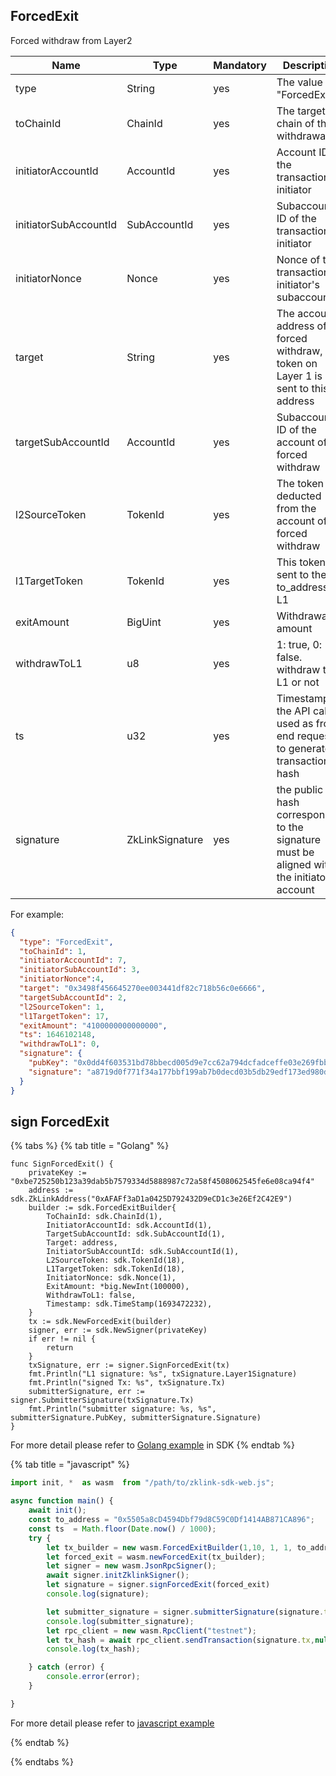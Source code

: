 ## ForcedExit

Forced withdraw from Layer2

| Name                  | Type            | Mandatory | Description                                                                                   |
|-----------------------|-----------------|-----------|-----------------------------------------------------------------------------------------------|
| type                  | String          | yes       | The value is "ForcedExit"                                                                     |
| toChainId             | ChainId         | yes       | The target chain of the withdrawal                                                            |
| initiatorAccountId    | AccountId       | yes       | Account ID of the transaction initiator                                                       |
| initiatorSubAccountId | SubAccountId    | yes       | Subaccount ID of the transaction initiator                                                    |
| initiatorNonce        | Nonce           | yes       | Nonce of the transaction initiator's subaccount                                               |
| target                | String          | yes       | The account address of the forced withdraw, the token on Layer 1 is also sent to this address |
| targetSubAccountId    | AccountId       | yes       | Subaccount ID of the account of the forced withdraw                                           |
| l2SourceToken         | TokenId         | yes       | The token deducted from the account of the forced withdraw                                    |
| l1TargetToken         | TokenId         | yes       | This token sent to the to_address on L1                                                       |
| exitAmount            | BigUint         | yes       | Withdrawal amount                                                                             |
| withdrawToL1          | u8              | yes       | 1: true, 0: false. withdraw to L1 or not                                                      |
| ts                    | u32             | yes       | Timestamp of the API call, used as front-end request id to generate transaction hash          |
| signature             | ZkLinkSignature | yes       | the public key hash corresponding to the signature must be aligned with the initiator account |

For example: 

```json
{
  "type": "ForcedExit",
  "toChainId": 1,
  "initiatorAccountId": 7,
  "initiatorSubAccountId": 3,
  "initiatorNonce":4,
  "target": "0x3498f456645270ee003441df82c718b56c0e6666",
  "targetSubAccountId": 2,
  "l2SourceToken": 1,
  "l1TargetToken": 17,
  "exitAmount": "4100000000000000",
  "ts": 1646102148,
  "withdrawToL1": 0,
  "signature": {
    "pubKey": "0x0dd4f603531bd78bbecd005d9e7cc62a794dcfadceffe03e269fbb6b72e9c724",
    "signature": "a8719d0f771f34a177bbf199ab7b0decd03b5db29edf173ed980d19c7864c5a3761111620ab1982ef1bb7459d5a919727e51b895799e2706ddd5a5328146eb01"
  }
}
```

## sign ForcedExit

{% tabs %}
{% tab title = "Golang" %}
```golang
func SignForcedExit() {
    privateKey := "0xbe725250b123a39dab5b7579334d5888987c72a58f4508062545fe6e08ca94f4"
    address := sdk.ZkLinkAddress("0xAFAFf3aD1a0425D792432D9eCD1c3e26Ef2C42E9")
    builder := sdk.ForcedExitBuilder{
        ToChainId: sdk.ChainId(1),
        InitiatorAccountId: sdk.AccountId(1),
        TargetSubAccountId: sdk.SubAccountId(1),
        Target: address,
        InitiatorSubAccountId: sdk.SubAccountId(1),
        L2SourceToken: sdk.TokenId(18),
        L1TargetToken: sdk.TokenId(18),
        InitiatorNonce: sdk.Nonce(1),
        ExitAmount: *big.NewInt(100000),
        WithdrawToL1: false,
        Timestamp: sdk.TimeStamp(1693472232),
    }
    tx := sdk.NewForcedExit(builder)
    signer, err := sdk.NewSigner(privateKey)
    if err != nil {
        return
    }
    txSignature, err := signer.SignForcedExit(tx)
    fmt.Println("L1 signature: %s", txSignature.Layer1Signature)
    fmt.Println("signed Tx: %s", txSignature.Tx)
    submitterSignature, err := signer.SubmitterSignature(txSignature.Tx)
    fmt.Println("submitter signature: %s, %s", submitterSignature.PubKey, submitterSignature.Signature)
}
```
For more detail please refer to [Golang example](https://github.com/zkLinkProtocol/zklink_sdk/tree/main/examples/Golang) in SDK
{% endtab %}

{% tab title = "javascript" %}

```javascript
import init, *  as wasm  from "/path/to/zklink-sdk-web.js";

async function main() {
    await init();
    const to_address = "0x5505a8cD4594Dbf79d8C59C0Df1414AB871CA896";
    const ts  = Math.floor(Date.now() / 1000);
    try {
        let tx_builder = new wasm.ForcedExitBuilder(1,10, 1, 1, to_address,18, 18,"100000000000000",  1,ts);
        let forced_exit = wasm.newForcedExit(tx_builder);
        let signer = new wasm.JsonRpcSigner();
        await signer.initZklinkSigner();
        let signature = signer.signForcedExit(forced_exit)
        console.log(signature);

        let submitter_signature = signer.submitterSignature(signature.tx);
        console.log(submitter_signature);
        let rpc_client = new wasm.RpcClient("testnet");
        let tx_hash = await rpc_client.sendTransaction(signature.tx,null,submitter_signature);
        console.log(tx_hash);

    } catch (error) {
        console.error(error);
    }

}
```

For more detail please refer to [javascript example](https://github.com/zkLinkProtocol/zklink_sdk/tree/main/examples/Javascript)

{% endtab %}

{% endtabs %}
